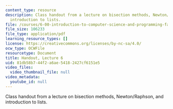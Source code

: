 ```yaml
---
content_type: resource
description: Class handout from a lecture on bisection methods, Newton/Raphson, and
  introduction to lists.
file: /courses/6-00-introduction-to-computer-science-and-programming-fall-2008/81db58b744f2a6ae54182427cf6151e5_lec6.pdf
file_size: 106233
file_type: application/pdf
learning_resource_types: []
license: https://creativecommons.org/licenses/by-nc-sa/4.0/
ocw_type: OCWFile
resourcetype: Document
title: Handout, Lecture 6
uid: 81db58b7-44f2-a6ae-5418-2427cf6151e5
video_files:
  video_thumbnail_file: null
video_metadata:
  youtube_id: null
---
```

Class handout from a lecture on bisection methods, Newton/Raphson, and introduction to lists.